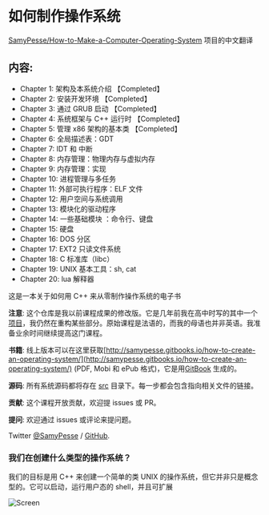 如何制作操作系统
=======================================
[SamyPesse/How-to-Make-a-Computer-Operating-System](https://github.com/SamyPesse/How-to-Make-a-Computer-Operating-System) 项目的中文翻译

## 内容:

- Chapter 1: 架构及本系统介绍  【Completed】
- Chapter 2: 安装开发环境 【Completed】
- Chapter 3: 通过 GRUB 启动 【Completed】
- Chapter 4: 系统框架与 C++ 运行时 【Completed】
- Chapter 5: 管理 x86 架构的基本类 【Completed】
- Chapter 6: 全局描述表：GDT
- Chapter 7: IDT 和 中断
- Chapter 8: 内存管理：物理内存与虚拟内存
- Chapter 9: 内存管理：实现
- Chapter 10: 进程管理与多任务
- Chapter 11: 外部可执行程序：ELF 文件
- Chapter 12: 用户空间与系统调用
- Chapter 13: 模块化的驱动程序
- Chapter 14: 一些基础模块	：命令行、键盘
- Chapter 15: 硬盘
- Chapter 16: DOS 分区
- Chapter 17: EXT2 只读文件系统
- Chapter 18: C 标准库（libc）
- Chapter 19: UNIX 基本工具：sh, cat
- Chapter 20: lua 解释器


这是一本关于如何用 C++ 来从零制作操作系统的电子书

**注意**: 这个仓库是我以前课程成果的修改版。它是几年前我在高中时写的其中一个[项目](https://github.com/SamyPesse/devos)，我仍然在重构某些部分。原始课程是法语的，而我的母语也并非英语。我准备业余时间继续提高这门课程。

**书籍**: 
线上版本可以在这里获取[http://samypesse.gitbooks.io/how-to-create-an-operating-system/](http://samypesse.gitbooks.io/how-to-create-an-operating-system/) (PDF, Mobi 和 ePub 格式)，它是用[GitBook](https://www.gitbook.com/) 生成的。

**源码**: 所有系统源码都将存在 [src](https://github.com/SamyPesse/How-to-Make-a-Computer-Operating-System/tree/master/src) 目录下。每一步都会包含指向相关文件的链接。

**贡献**: 这个课程开放贡献，欢迎提 issues 或 PR。

**提问**: 欢迎通过 issues 或评论来提问题。

Twitter [@SamyPesse](https://twitter.com/SamyPesse) / [GitHub](https://github.com/SamyPesse).

### 我们在创建什么类型的操作系统？

我们的目标是用 C++ 来创建一个简单的类 UNIX 的操作系统，但它并非只是概念型的。它可以启动，运行用户态的 shell，并且可扩展

![Screen](./preview.png)
